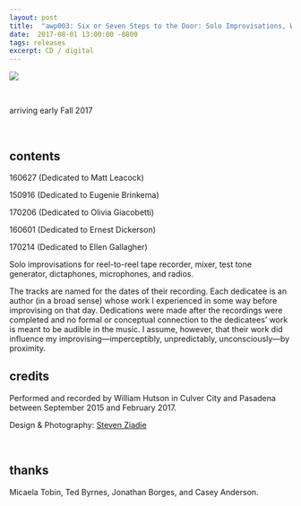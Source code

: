 ```yaml
---
layout: post
title:  "awp003: Six or Seven Steps to the Door: Solo Improvisations, William Hutson"
date:  2017-08-01 13:00:00 -0800
tags: releases
excerpt: CD / digital
---
```


![]({{site.url}}/assets/hutson_front_cover.png)

<br/>

arriving early Fall 2017

<br/>

## contents

160627 (Dedicated to Matt Leacock)

150916 (Dedicated to Eugenie Brinkema)

170206 (Dedicated to Olivia Giacobetti)

160601 (Dedicated to Ernest Dickerson)

170214 (Dedicated to Ellen Gallagher)


Solo improvisations for reel-to-reel tape recorder, mixer, test tone generator, dictaphones, microphones, and radios.

The tracks are named for the dates of their recording. Each dedicatee is an author (in a broad sense) whose work I experienced in some way before improvising on that day. Dedications were made after the recordings were completed and no formal or conceptual connection to the dedicatees’ work is meant to be audible in the music. I assume, however, that their work did influence my improvising—imperceptibly, unpredictably, unconsciously—by proximity.


## credits

Performed and recorded by William Hutson in Culver City and Pasadena between September 2015 and February 2017.

Design & Photography: [Steven Ziadie](http://estzi.com/)

<br/>

## thanks

Micaela Tobin, Ted Byrnes, Jonathan Borges, and Casey Anderson.
